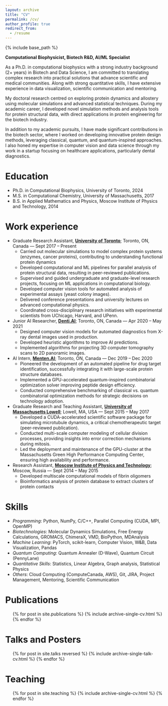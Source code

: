 ```yaml
---
layout: archive
title: "CV"
permalink: /cv/
author_profile: true
redirect_from:
  - /resume
---
```


{% include base_path %}

**Computational Biophysicist, Biotech R&D, AI/ML Specialist**

As a Ph.D. in computational biophysics with a strong industry background (2+ years) in Biotech and Data Science, I am committed to translating complex research into practical solutions that advance scientific and medical communities. Along with strong quantitative skills, I have extensive experience in data visualization, scientific communication and mentoring.

My doctoral research centred on exploring protein dynamics and allostery using molecular simulations and advanced statistical techniques. During my academic career, I developed novel simulation methods and analysis tools for protein structural data, with direct applications in protein engineering for the biotech industry. 

In addition to my academic pursuits, I have made significant contributions in the biotech sector, where I worked on developing innovative protein design methods, leveraging classical, quantum, and quantum-inspired approaches. I also honed my expertise in computer vision and data science through my work in a startup focusing on healthcare applications, particularly dental diagnostics.

Education
======
* Ph.D. in Computational Biophysics, University of Toronto, 2024
* M.S. in Computational Chemistry, University of Massachusetts, 2017
* B.S. in Applied Mathematics and Physics, Moscow Institute of Physics and Technology, 2014

Work experience
======
* Graduate Research Assistant, [**University of Toronto**](https://rauscher-group.physics.utoronto.ca/); Toronto, ON, Canada — Sept 2017 – Present
	- Carried out molecular simulations to model complex protein systems (enzymes, cancer proteins), contributing to understanding functional protein dynamics
	- Developed computational and ML pipelines for parallel analysis of protein structural data, resulting in peer-reviewed publications.
	- Supervised and guided undergraduate and graduate-level research projects, focusing on ML applications in computational biology.
	- Developed computer vision tools for automated analysis of experimental assays (yeast colony images).
	- Delivered conference presentations and university lectures on advanced computational physics.
	- Coordinated cross-disciplinary research initiatives with experimental scientists from UChicago, Harvard, and UPenn.
* Junior AI Researcher, [**Denti.AI**](https://www.denti.ai/); Toronto, ON, Canada — Apr 2020 – May 2021
  	- Designed computer vision models for automated diagnostics from X-ray dental images used in production.
	- Developed heuristic algorithms to improve AI predictions.
	- Implemented algorithms for projecting 3D computer tomography scans to 2D panoramic images.
* AI Intern, [**Menten.AI**](https://www.menten.ai/); Toronto, ON, Canada — Dec 2019 – Dec 2020
  	- Pioneered the development of an automated pipeline for drug target identification, successfully integrating it with large-scale protein structure databases.
	- Implemented a GPU-accelerated quantum-inspired combinatorial optimization solver improving peptide design efficiency.
	- Conducted comprehensive benchmarking of classical vs. quantum combinatorial optimization methods for strategic decisions on technology adoption.
* Graduate Research and Teaching Assistant, [**University of Massachusetts Lowell**](https://faculty.uml.edu//vbarsegov/); Lowell, MA, USA — Sept 2015 – May 2017
  	- Developed a CUDA-accelerated scientific software package for simulating microtubule dynamics, a critical chemotherapeutic target (peer-reviewed publication).
	- Conducted multi-scale computer modeling of cellular division processes, providing insights into error correction mechanisms during mitosis.
	- Led the deployment and maintenance of the GPU-cluster at the Massachusetts Green High Performance Computing Center, ensuring high availability and performance.
* Research Assistant, [**Moscow Institute of Physics and Technology**](https://mipt.ru/english/research/labs/computer-and-mathematical-modelling-of-biological-systems-lab); Moscow, Russia — Sept 2014 – May 2015
	- Developed multiscale computational models of fibrin oligomers
 	- Bioinformatics analysis of protein database to extract clusters of protein contacts
 
Skills
======
- _Programming_: Python, NumPy, C/C++, Parallel Computing (CUDA, MPI, OpenMP)
- _Biotechnologies_: Molecular Dynamics Simulations, Free Energy Calculations, GROMACS, ChimeraX, VMD, BioPython, MDAnalysis
- _Machine Learning_: PyTorch, scikit-learn, Computer Vision, W&B, Data Visualization, Pandas
- _Quantum Computing_: Quantum Annealer (D-Wave), Quantum Circuit (PennyLane)
- _Quantitative Skills_: Statistics, Linear Algebra, Graph analysis, Statistical Physics
- _Others_: Cloud Computing (ComputeCanada, AWS), Git, JIRA, Project Management, Mentoring, Scientific Communication

Publications
======
  <ul>{% for post in site.publications %}
    {% include archive-single-cv.html %}
  {% endfor %}</ul>

Talks and Posters
======
  <ul>{% for post in site.talks reversed %}
    {% include archive-single-talk-cv.html %}
  {% endfor %}</ul>
  
Teaching
======
  <ul>{% for post in site.teaching %}
    {% include archive-single-cv.html %}
  {% endfor %}</ul>
  
